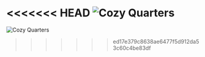 <<<<<<< HEAD
![Cozy Quarters](./frontend/public/screencapture-localhost-5173-2024-03-05-22_16_41.png)
=======
![Cozy Quarters](./frontend/public/screencapture-localhost-5173-2024-03-05-22_16_41.png)
>>>>>>> ed17e379c8638ae6477f5d912da53c60c4be83df
